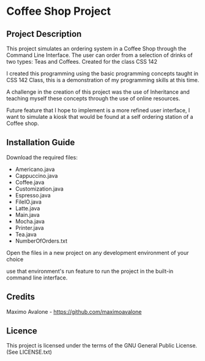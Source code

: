 # Coffee Shop Project


## Project Description
This project simulates an ordering system in a Coffee Shop through the Command Line Interface. The user can order from
a selection of drinks of two types: Teas and Coffees. Created for the class CSS 142

I created this programming using the basic programming concepts taught in CSS 142 Class, this is a demonstration of my programming skills at this time.

A challenge in the creation of this project was the use of Inheritance and teaching myself these concepts through the use of online resources.

Future feature that I hope to implement is a more refined user interface, I want to simulate a kiosk that would be found at a self ordering station of a Coffee shop.

## Installation Guide

Download the required files: 

- Americano.java
- Cappuccino.java
- Coffee.java
- Customization.java
- Espresso.java
- FileIO.java
- Latte.java
- Main.java
- Mocha.java
- Printer.java
- Tea.java
- NumberOfOrders.txt

Open the files in a new project on any development environment of your choice

use that environment's run feature to run the project in the built-in command line interface.

## Credits

Maximo Avalone -
https://github.com/maximoavalone

## Licence

This project is licensed under the terms of the GNU General Public License. (See LICENSE.txt)